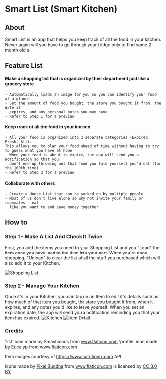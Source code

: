 # Smart List (Smart Kitchen)

## About
Smart List is an app that helps you keep track of all the food in your kitchen. Never again will you have to go through your fridge only to find some 2 month old s. 

## Feature List
#### Make a shopping list that is organized by their department just like a grocery store
    - Automatically loads an image for you so you can identify your food at a glance
    - Set the amount of food you bought, the store you bought it from, the date it  
      expires, and any personal notes you may have
    - Refer to Step 1 for a preview
    
#### Keep track of all the food in your kitchen
    - All your food is organized into 3 separate categories (Expired, Fresh, All).  
    This allows you to plan your food ahead of time without having to try to guess what you have at home
    - When your food is about to expire, the app will send you a notification so that you  
      don't end up throwing out that food you told yourself you'd eat (for the 100th time)
    - Refer to Step 2 for a preview
#### Collaborate with others
    - Create a House List that can be worked on by multiple people
    - Most of us don't live alone so why not invite your family or roommates - eat  
      like you want to and save money together

## How to
### Step 1 - Make A List And Check It Twice
First, you add the items you need to your Shopping List and you "Load" the item once you have loaded the Item into your cart. When you're done shopping, "Unload" to clear the list of all the stuff you purchased which will also add it to your Kitchen.


![Shopping List](/shopping_list.png)

### Step 2 -  Manage Your Kitchen
Once it's in your Kitchen, you can tap on an Item to edit it's details such as how much of that item you bought, the store you bought it from, when it expires, and any notes you'd like to leave yourself. When you set an expiration date, the app will send you a notification reminding you that your item has expired.
![Kitchen](/kitchen.png) ![Item Detail](/detail_view.png)


### Credits
'list' icon made by Smashicons from www.flaticon.com
'profile' icon made by Eucalyp from www.flaticon.com

Item images courtesy of https://www.nutritionix.com API
<div>Icons made by <a href="https://www.flaticon.com/authors/pixel-buddha" title="Pixel Buddha">Pixel Buddha</a> from <a href="https://www.flaticon.com/"                 title="Flaticon">www.flaticon.com</a> is licensed by <a href="http://creativecommons.org/licenses/by/3.0/"                 title="Creative Commons BY 3.0" target="_blank">CC 3.0 BY</a></div>
